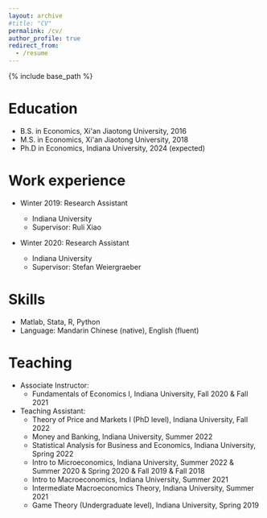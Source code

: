 ```yaml
---
layout: archive
#title: "CV"
permalink: /cv/
author_profile: true
redirect_from:
  - /resume
---
```


{% include base_path %}

Education
======
* B.S. in Economics, Xi'an Jiaotong University, 2016
* M.S. in Economics, Xi'an Jiaotong University, 2018
* Ph.D in Economics, Indiana University, 2024 (expected)

Work experience
======
* Winter 2019: Research Assistant
  * Indiana University
  * Supervisor: Ruli Xiao

* Winter 2020: Research Assistant
  * Indiana University
  * Supervisor: Stefan Weiergraeber
  
Skills
======
* Matlab, Stata, R, Python
* Language: Mandarin Chinese (native), English (fluent)

<!-- Publications
======
  <ul>{% for post in site.publications %}
    {% include archive-single-cv.html %}
  {% endfor %}</ul> -->
  
<!-- Talks
======
  <ul>{% for post in site.talks %}
    {% include archive-single-talk-cv.html %}
  {% endfor %}</ul> -->
  
Teaching
======
* Associate Instructor:
  * Fundamentals of Economics I, Indiana University, Fall 2020  &  Fall 2021
* Teaching Assistant:
  * Theory of Price and Markets I (PhD level), Indiana University, Fall 2022
  * Money and Banking, Indiana University, Summer 2022
  * Statistical Analysis for Business and Economics, Indiana University, Spring 2022
  * Intro to Microeconomics, Indiana University, Summer 2022 & Summer 2020 & Spring 2020 & Fall 2019 & Fall 2018
  *	Intro to Macroeconomics, Indiana University, Summer 2021
  * Intermediate Macroeconomics Theory, Indiana University, Summer 2021
  * Game Theory (Undergraduate level), Indiana University, Spring 2019

  
<!-- Service and leadership
======
* Currently signed in to 43 different slack teams -->
